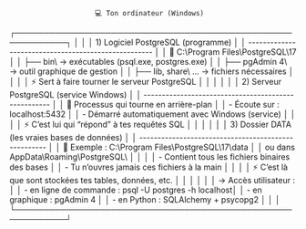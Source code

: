                          💻 Ton ordinateur (Windows)
┌───────────────────────────────────────────────────────────┐
│                                                           │
│   1) Logiciel PostgreSQL (programme)                      │
│   ----------------------------------------------------    │
│   📂 C:\Program Files\PostgreSQL\17                       │
│   ├── bin\        → exécutables (psql.exe, postgres.exe)  │
│   ├── pgAdmin 4\  → outil graphique de gestion            │
│   ├── lib\, share\ … → fichiers nécessaires               │
│                                                           │
│   ⚡ Sert à faire tourner le serveur PostgreSQL            │
│                                                           │
│                                                           │
│   2) Serveur PostgreSQL (service Windows)                 │
│   ----------------------------------------------------    │
│   🔄 Processus qui tourne en arrière-plan                 │
│   - Écoute sur : localhost:5432                           │
│   - Démarré automatiquement avec Windows (service)        │
│                                                           │
│   ⚡ C’est lui qui “répond” à tes requêtes SQL             │
│                                                           │
│                                                           │
│   3) Dossier DATA (les vraies bases de données)           │
│   ----------------------------------------------------    │
│   📂 Exemple : C:\Program Files\PostgreSQL\17\data        │
│        ou dans AppData\Roaming\PostgreSQL\                │
│                                                           │
│   - Contient tous les fichiers binaires des bases         │
│   - Tu n’ouvres jamais ces fichiers à la main             │
│                                                           │
│   ⚡ C’est là que sont stockées tes tables, données, etc.  │
│                                                           │
│                                                           │
│   → Accès utilisateur :                                   │
│     - en ligne de commande :  psql -U postgres -h localhost│
│     - en graphique       :  pgAdmin 4                     │
│     - en Python          :  SQLAlchemy + psycopg2         │
│                                                           │
└───────────────────────────────────────────────────────────┘
